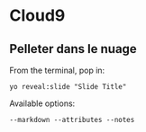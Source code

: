 
# Cloud9

## Pelleter dans le nuage

From the terminal, pop in:

  ```yo reveal:slide "Slide Title"```

Available options:

 ```--markdown --attributes --notes```
